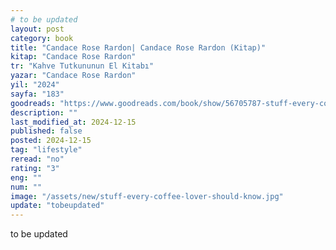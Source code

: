 ```yaml
---
# to be updated
layout: post
category: book
title: "Candace Rose Rardon| Candace Rose Rardon (Kitap)"
kitap: "Candace Rose Rardon"
tr: "Kahve Tutkununun El Kitabı"
yazar: "Candace Rose Rardon"
yil: "2024"
sayfa: "183"
goodreads: "https://www.goodreads.com/book/show/56705787-stuff-every-coffee-lover-should-know"
description: ""
last_modified_at: 2024-12-15
published: false
posted: 2024-12-15
tag: "lifestyle"
reread: "no"
rating: "3"
eng: ""
num: ""
image: "/assets/new/stuff-every-coffee-lover-should-know.jpg"
update: "tobeupdated"
---
```


to be updated
